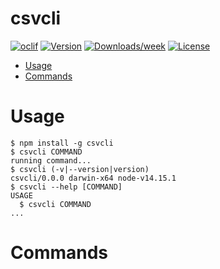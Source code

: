 csvcli
======



[![oclif](https://img.shields.io/badge/cli-oclif-brightgreen.svg)](https://oclif.io)
[![Version](https://img.shields.io/npm/v/csvcli.svg)](https://npmjs.org/package/csvcli)
[![Downloads/week](https://img.shields.io/npm/dw/csvcli.svg)](https://npmjs.org/package/csvcli)
[![License](https://img.shields.io/npm/l/csvcli.svg)](https://github.com/jasonamyers/csvcli/blob/master/package.json)

<!-- toc -->
* [Usage](#usage)
* [Commands](#commands)
<!-- tocstop -->
# Usage
<!-- usage -->
```sh-session
$ npm install -g csvcli
$ csvcli COMMAND
running command...
$ csvcli (-v|--version|version)
csvcli/0.0.0 darwin-x64 node-v14.15.1
$ csvcli --help [COMMAND]
USAGE
  $ csvcli COMMAND
...
```
<!-- usagestop -->
# Commands
<!-- commands -->

<!-- commandsstop -->
